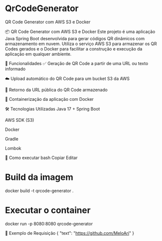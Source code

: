 # QrCodeGenerator
QR Code Generator com AWS S3 e Docker


📦 QR Code Generator com AWS S3 e Docker
Este projeto é uma aplicação Java Spring Boot desenvolvida para gerar códigos QR dinâmicos com armazenamento em nuvem. Utiliza o serviço AWS S3 para armazenar os QR Codes gerados e o Docker para facilitar a construção e execução da aplicação em qualquer ambiente.

🚀 Funcionalidades
✅ Geração de QR Code a partir de uma URL ou texto informado

☁️ Upload automático do QR Code para um bucket S3 da AWS

🔗 Retorno da URL pública do QR Code armazenado

🐳 Containerização da aplicação com Docker

🛠️ Tecnologias Utilizadas
Java 17 + Spring Boot

AWS SDK (S3)

Docker

Gradle

Lombok



🧪 Como executar
bash
Copiar
Editar
# Build da imagem
docker build -t qrcode-generator .

# Executar o container
docker run -p 8080:8080 qrcode-generator

📂 Exemplo de Requisição
{
  "text": "https://github.com/MeloAri"
}

